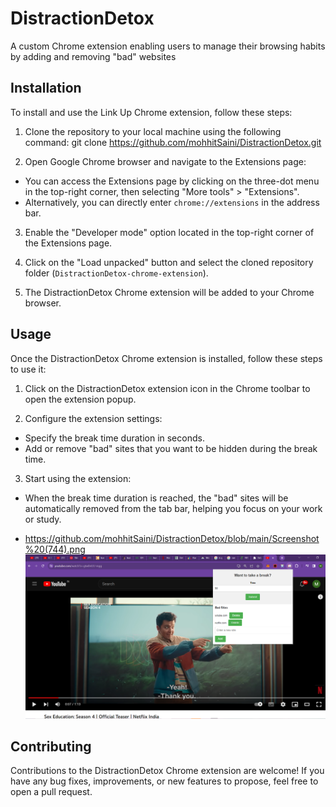 # DistractionDetox
A custom Chrome extension enabling users to manage their browsing habits by adding and removing "bad" websites

## Installation

To install and use the Link Up Chrome extension, follow these steps:

1. Clone the repository to your local machine using the following command: git clone https://github.com/mohhitSaini/DistractionDetox.git
   
2. Open Google Chrome browser and navigate to the Extensions page:
- You can access the Extensions page by clicking on the three-dot menu in the top-right corner, then selecting "More tools" > "Extensions".
- Alternatively, you can directly enter `chrome://extensions` in the address bar.

3. Enable the "Developer mode" option located in the top-right corner of the Extensions page.

4. Click on the "Load unpacked" button and select the cloned repository folder (`DistractionDetox-chrome-extension`).

5. The DistractionDetox Chrome extension will be added to your Chrome browser.

## Usage

Once the DistractionDetox  Chrome extension is installed, follow these steps to use it:

1. Click on the DistractionDetox  extension icon in the Chrome toolbar to open the extension popup.

2. Configure the extension settings:
- Specify the break time duration in seconds.
- Add or remove "bad" sites that you want to be hidden during the break time.

3. Start using the extension:
- When the break time duration is reached, the "bad" sites will be automatically removed from the tab bar, helping you focus on your work or study.

-  https://github.com/mohhitSaini/DistractionDetox/blob/main/Screenshot%20(744).png
![Alt Text](https://github.com/mohhitSaini/DistractionDetox/blob/main/Screenshot%20(744).png)



## Contributing

Contributions to the DistractionDetox  Chrome extension are welcome! If you have any bug fixes, improvements, or new features to propose, feel free to open a pull request.

